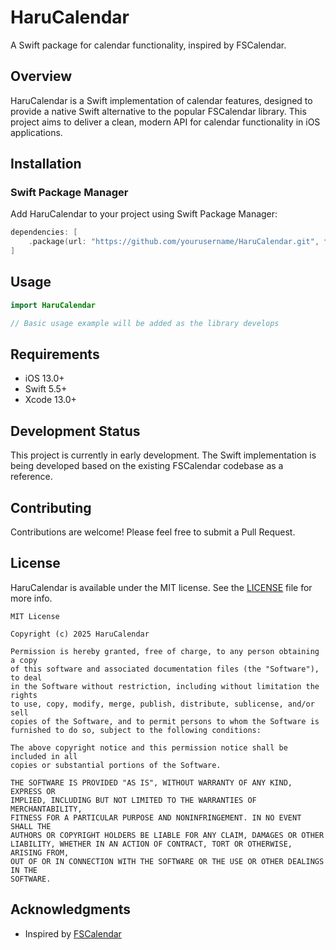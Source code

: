 # HaruCalendar

A Swift package for calendar functionality, inspired by FSCalendar.

## Overview

HaruCalendar is a Swift implementation of calendar features, designed to provide a native Swift alternative to the popular FSCalendar library. This project aims to deliver a clean, modern API for calendar functionality in iOS applications.

## Installation

### Swift Package Manager

Add HaruCalendar to your project using Swift Package Manager:

```swift
dependencies: [
    .package(url: "https://github.com/yourusername/HaruCalendar.git", from: "1.0.0")
]
```

## Usage

```swift
import HaruCalendar

// Basic usage example will be added as the library develops
```

## Requirements

- iOS 13.0+
- Swift 5.5+
- Xcode 13.0+

## Development Status

This project is currently in early development. The Swift implementation is being developed based on the existing FSCalendar codebase as a reference.

## Contributing

Contributions are welcome! Please feel free to submit a Pull Request.

## License

HaruCalendar is available under the MIT license. See the [LICENSE](LICENSE) file for more info.

```
MIT License

Copyright (c) 2025 HaruCalendar

Permission is hereby granted, free of charge, to any person obtaining a copy
of this software and associated documentation files (the "Software"), to deal
in the Software without restriction, including without limitation the rights
to use, copy, modify, merge, publish, distribute, sublicense, and/or sell
copies of the Software, and to permit persons to whom the Software is
furnished to do so, subject to the following conditions:

The above copyright notice and this permission notice shall be included in all
copies or substantial portions of the Software.

THE SOFTWARE IS PROVIDED "AS IS", WITHOUT WARRANTY OF ANY KIND, EXPRESS OR
IMPLIED, INCLUDING BUT NOT LIMITED TO THE WARRANTIES OF MERCHANTABILITY,
FITNESS FOR A PARTICULAR PURPOSE AND NONINFRINGEMENT. IN NO EVENT SHALL THE
AUTHORS OR COPYRIGHT HOLDERS BE LIABLE FOR ANY CLAIM, DAMAGES OR OTHER
LIABILITY, WHETHER IN AN ACTION OF CONTRACT, TORT OR OTHERWISE, ARISING FROM,
OUT OF OR IN CONNECTION WITH THE SOFTWARE OR THE USE OR OTHER DEALINGS IN THE
SOFTWARE.
```

## Acknowledgments

- Inspired by [FSCalendar](https://github.com/WenchaoD/FSCalendar)
